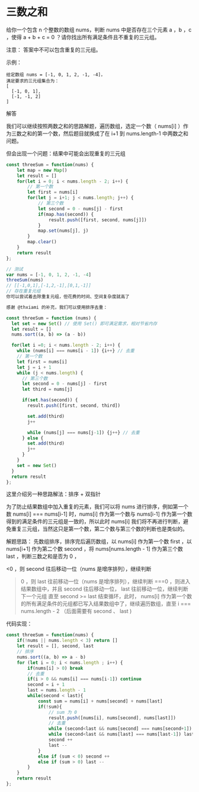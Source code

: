 # 三数之和

给你一个包含 n 个整数的数组 nums，判断 nums 中是否存在三个元素 a ，b ，c ，使得 a + b + c = 0 ？请你找出所有满足条件且不重复的三元组。

注意： 答案中不可以包含重复的三元组。

示例：

```
给定数组 nums = [-1, 0, 1, 2, -1, -4]，
满足要求的三元组集合为：
[
  [-1, 0, 1],
  [-1, -1, 2]
]
```

解答

我们可以继续按照两数之和的思路解题，遍历数组，选定一个数（ nums[i] ）作为三数之和的第一个数，然后题目就换成了在 i+1 到 nums.length-1 中两数之和问题。

但会出现一个问题：结果中可能会出现重复的三元组

```js
const threeSum = function(nums) {
    let map = new Map()
    let result = []
    for(let i = 0; i < nums.length - 2; i++) {
        // 第一个数
        let first = nums[i]
        for(let j = i+1; j < nums.length; j++) {
            // 第三个数
            let second = 0 - nums[j] - first
            if(map.has(second)) {
                result.push([first, second, nums[j]])
            }
            map.set(nums[j], j)
        }
        map.clear()
    }
    return result
};

// 测试
var nums = [-1, 0, 1, 2, -1, -4]
threeSum(nums)
// [[-1,0,1],[-1,2,-1],[0,1,-1]]
// 存在重复元组
你可以尝试着去除重复元组，但花费的时间、空间复杂度就高了

感谢 @thxiami 的补充，我们可以使用排序去重：

const threeSum = function (nums) {
  let set = new Set() // 使用 Set() 即可满足需求，相对节省内存
  let result = []
  nums.sort((a, b) => (a - b))

  for(let i =0; i < nums.length - 2; i++) {
    while (nums[i] === nums[i - 1]) {i++} // 去重
    // 第一个数
    let first = nums[i]
    let j = i + 1
    while (j < nums.length) {
      // 第三个数
      let second = 0 - nums[j] - first
      let third = nums[j]

      if(set.has(second)) {
        result.push([first, second, third])

        set.add(third)
        j++

        while (nums[j] === nums[j-1]) {j++} // 去重
      } else {
        set.add(third)
        j++
      }
    }
    set = new Set()
  }
  return result
};
```

这里介绍另一种思路解法：排序 + 双指针

为了防止结果数组中加入重复的元素，我们可以将 nums 进行排序，例如第一个数 nums[i] === nums[i-1] 时，nums[i] 作为第一个数与 nums[i-1] 作为第一个数得到的满足条件的三元组是一致的，所以此时 nums[i] 我们将不再进行判断，避免重复三元组，当然这只是第一个数，第二个数与第三个数的判断也是类似的。

解题思路： 先数组排序，排序完后遍历数组，以 nums[i] 作为第一个数 first ，以 nums[i+1] 作为第二个数 second ，将 nums[nums.length - 1] 作为第三个数 last ，判断三数之和是否为 0 ，

<0 ，则 second 往后移动一位（nums 是增序排列），继续判断
>0 ，则 last 往前移动一位（nums 是增序排列），继续判断
===0 ，则进入结果数组中，并且 second 往后移动一位， last 往前移动一位，继续判断下一个元组
直至 second >= last 结束循环，此时， nums[i] 作为第一个数的所有满足条件的元组都已写入结果数组中了，继续遍历数组，直至 i === nums.length - 2 （后面需要有 second 、 last )

代码实现：

```js
const threeSum = function(nums) {
    if(!nums || nums.length < 3) return []
    let result = [], second, last
    // 排序
    nums.sort((a, b) => a - b)
    for (let i = 0; i < nums.length ; i++) {
        if(nums[i] > 0) break
        // 去重
        if(i > 0 && nums[i] === nums[i-1]) continue
        second = i + 1
        last = nums.length - 1
        while(second < last){
            const sum = nums[i] + nums[second] + nums[last]
            if(!sum){
                // sum 为 0
                result.push([nums[i], nums[second], nums[last]])
                // 去重
                while (second<last && nums[second] === nums[second+1]) second++
                while (second<last && nums[last] === nums[last-1]) last--
                second ++
                last --
            }
            else if (sum < 0) second ++
            else if (sum > 0) last --
        }
    }
    return result
};
```
